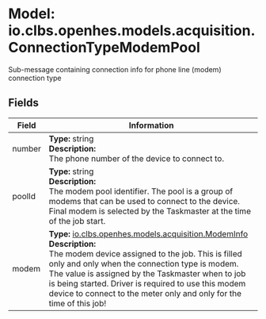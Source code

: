 # Model: io.clbs.openhes.models.acquisition.ConnectionTypeModemPool

Sub-message containing connection info for phone line (modem) connection type

## Fields

| Field | Information |
| --- | --- |
| number | <b>Type:</b> string<br><b>Description:</b><br>The phone number of the device to connect to. |
| poolId | <b>Type:</b> string<br><b>Description:</b><br>The modem pool identifier. The pool is a group of modems that can be used to connect to the device. Final modem is selected by the Taskmaster at the time of the job start. |
| modem | <b>Type:</b> [io.clbs.openhes.models.acquisition.ModemInfo](model-io-clbs-openhes-models-acquisition-modeminfo.md)<br><b>Description:</b><br>The modem device assigned to the job. This is filled only and only when the connection type is modem. The value is assigned by the Taskmaster when to job is being started. Driver is required to use this modem device to connect to the meter only and only for the time of this job! |

